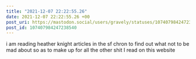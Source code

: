 ```yaml
---
title: "2021-12-07 22:22:55.26"
date: 2021-12-07 22:22:55.26 +00
post_uri: https://mastodon.social/users/gravely/statuses/107407984247238540
post_id: 107407984247238540
---
```

i am reading heather knight articles in the sf chron to find out what not to be mad about so as to make up for all the other shit I read on this website


